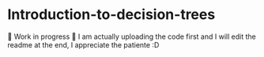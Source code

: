 # Introduction-to-decision-trees

:hammer: Work in progress :hammer:
I am actually uploading the code first and I will edit the readme at the end, I appreciate the patiente :D 
